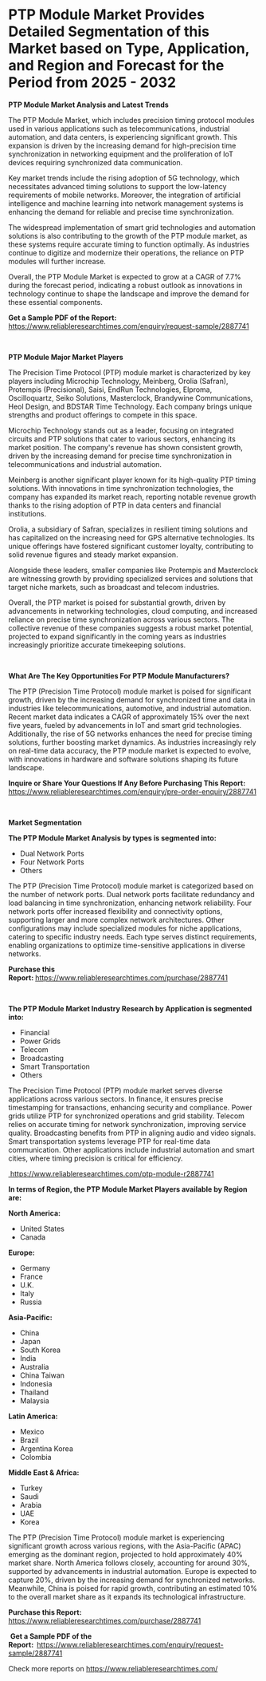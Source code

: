 <p><h1>PTP Module Market Provides Detailed Segmentation of this Market based on Type, Application, and Region and Forecast for the Period from 2025 - 2032</h1></p><p><strong>PTP Module Market Analysis and Latest Trends</strong></p>
<p><p>The PTP Module Market, which includes precision timing protocol modules used in various applications such as telecommunications, industrial automation, and data centers, is experiencing significant growth. This expansion is driven by the increasing demand for high-precision time synchronization in networking equipment and the proliferation of IoT devices requiring synchronized data communication. </p><p>Key market trends include the rising adoption of 5G technology, which necessitates advanced timing solutions to support the low-latency requirements of mobile networks. Moreover, the integration of artificial intelligence and machine learning into network management systems is enhancing the demand for reliable and precise time synchronization.</p><p>The widespread implementation of smart grid technologies and automation solutions is also contributing to the growth of the PTP module market, as these systems require accurate timing to function optimally. As industries continue to digitize and modernize their operations, the reliance on PTP modules will further increase. </p><p>Overall, the PTP Module Market is expected to grow at a CAGR of 7.7% during the forecast period, indicating a robust outlook as innovations in technology continue to shape the landscape and improve the demand for these essential components.</p></p>
<p><strong>Get a Sample PDF of the Report:&nbsp;</strong> <a href="https://www.reliableresearchtimes.com/enquiry/request-sample/2887741?utm_campaign=3016&utm_medium=2&utm_source=Github&utm_content=ia&utm_term=14032025&utm_id=ptp-module">https://www.reliableresearchtimes.com/enquiry/request-sample/2887741</a></p>
<p>&nbsp;</p>
<p><strong>PTP Module Major Market Players</strong></p>
<p><p>The Precision Time Protocol (PTP) module market is characterized by key players including Microchip Technology, Meinberg, Orolia (Safran), Protempis (Precisional), Saisi, EndRun Technologies, Elproma, Oscilloquartz, Seiko Solutions, Masterclock, Brandywine Communications, Heol Design, and BDSTAR Time Technology. Each company brings unique strengths and product offerings to compete in this space.</p><p>Microchip Technology stands out as a leader, focusing on integrated circuits and PTP solutions that cater to various sectors, enhancing its market position. The company's revenue has shown consistent growth, driven by the increasing demand for precise time synchronization in telecommunications and industrial automation.</p><p>Meinberg is another significant player known for its high-quality PTP timing solutions. With innovations in time synchronization technologies, the company has expanded its market reach, reporting notable revenue growth thanks to the rising adoption of PTP in data centers and financial institutions.</p><p>Orolia, a subsidiary of Safran, specializes in resilient timing solutions and has capitalized on the increasing need for GPS alternative technologies. Its unique offerings have fostered significant customer loyalty, contributing to solid revenue figures and steady market expansion.</p><p>Alongside these leaders, smaller companies like Protempis and Masterclock are witnessing growth by providing specialized services and solutions that target niche markets, such as broadcast and telecom industries.</p><p>Overall, the PTP market is poised for substantial growth, driven by advancements in networking technologies, cloud computing, and increased reliance on precise time synchronization across various sectors. The collective revenue of these companies suggests a robust market potential, projected to expand significantly in the coming years as industries increasingly prioritize accurate timekeeping solutions.</p></p>
<p>&nbsp;</p>
<p><strong>What Are The Key Opportunities For PTP Module Manufacturers?</strong></p>
<p><p>The PTP (Precision Time Protocol) module market is poised for significant growth, driven by the increasing demand for synchronized time and data in industries like telecommunications, automotive, and industrial automation. Recent market data indicates a CAGR of approximately 15% over the next five years, fueled by advancements in IoT and smart grid technologies. Additionally, the rise of 5G networks enhances the need for precise timing solutions, further boosting market dynamics. As industries increasingly rely on real-time data accuracy, the PTP module market is expected to evolve, with innovations in hardware and software solutions shaping its future landscape.</p></p>
<p><strong>Inquire or Share Your Questions If Any Before Purchasing This Report:</strong> <a href="https://www.reliableresearchtimes.com/enquiry/pre-order-enquiry/2887741?utm_campaign=3016&utm_medium=2&utm_source=Github&utm_content=ia&utm_term=14032025&utm_id=ptp-module">https://www.reliableresearchtimes.com/enquiry/pre-order-enquiry/2887741</a></p>
<p>&nbsp;</p>
<p><strong>Market Segmentation</strong></p>
<p><strong>The PTP Module Market Analysis by types is segmented into:</strong></p>
<p><ul><li>Dual Network Ports</li><li>Four Network Ports</li><li>Others</li></ul></p>
<p><p>The PTP (Precision Time Protocol) module market is categorized based on the number of network ports. Dual network ports facilitate redundancy and load balancing in time synchronization, enhancing network reliability. Four network ports offer increased flexibility and connectivity options, supporting larger and more complex network architectures. Other configurations may include specialized modules for niche applications, catering to specific industry needs. Each type serves distinct requirements, enabling organizations to optimize time-sensitive applications in diverse networks.</p></p>
<p><strong>Purchase this Report:&nbsp;</strong><a href="https://www.reliableresearchtimes.com/purchase/2887741?utm_campaign=3016&utm_medium=2&utm_source=Github&utm_content=ia&utm_term=14032025&utm_id=ptp-module">https://www.reliableresearchtimes.com/purchase/2887741</a></p>
<p>&nbsp;</p>
<p><strong>The PTP Module Market Industry Research by Application is segmented into:</strong></p>
<p><ul><li>Financial</li><li>Power Grids</li><li>Telecom</li><li>Broadcasting</li><li>Smart Transportation</li><li>Others</li></ul></p>
<p><p>The Precision Time Protocol (PTP) module market serves diverse applications across various sectors. In finance, it ensures precise timestamping for transactions, enhancing security and compliance. Power grids utilize PTP for synchronized operations and grid stability. Telecom relies on accurate timing for network synchronization, improving service quality. Broadcasting benefits from PTP in aligning audio and video signals. Smart transportation systems leverage PTP for real-time data communication. Other applications include industrial automation and smart cities, where timing precision is critical for efficiency.</p></p>
<p><a href="https://www.reliableresearchtimes.com/ptp-module-r2887741?utm_campaign=3016&utm_medium=2&utm_source=Github&utm_content=ia&utm_term=14032025&utm_id=ptp-module">&nbsp;https://www.reliableresearchtimes.com/ptp-module-r2887741</a></p>
<p><strong>In terms of Region, the PTP Module Market Players available by Region are:</strong></p>
<p>
    <p> <strong> North America: </strong>
        <ul>
            <li>United States</li>
            <li>Canada</li>
        </ul>
        </p> 
    <p> <strong> Europe: </strong>
        <ul>
            <li>Germany</li>
            <li>France</li>
            <li>U.K.</li>
            <li>Italy</li>
            <li>Russia</li>
        </ul>
        </p> 
    <p> <strong> Asia-Pacific: </strong>
        <ul>
            <li>China</li>
            <li>Japan</li>
            <li>South Korea</li>
            <li>India</li>
            <li>Australia</li>
            <li>China Taiwan</li>
            <li>Indonesia</li>
            <li>Thailand</li>
            <li>Malaysia</li>
        </ul>
        </p> 
    <p> <strong> Latin America: </strong>
        <ul>
            <li>Mexico</li>
            <li>Brazil</li>
            <li>Argentina Korea</li>
            <li>Colombia</li>
        </ul>
        </p> 
    <p> <strong> Middle East & Africa: </strong>
        <ul>
            <li>Turkey</li>
            <li>Saudi</li>
            <li>Arabia</li>
            <li>UAE</li>
            <li>Korea</li>
        </ul>
    </p>
    </p>
<p><p>The PTP (Precision Time Protocol) module market is experiencing significant growth across various regions, with the Asia-Pacific (APAC) emerging as the dominant region, projected to hold approximately 40% market share. North America follows closely, accounting for around 30%, supported by advancements in industrial automation. Europe is expected to capture 20%, driven by the increasing demand for synchronized networks. Meanwhile, China is poised for rapid growth, contributing an estimated 10% to the overall market share as it expands its technological infrastructure.</p></p>
<p><strong>Purchase this Report: </strong><a href="https://www.reliableresearchtimes.com/purchase/2887741?utm_campaign=3016&utm_medium=2&utm_source=Github&utm_content=ia&utm_term=14032025&utm_id=ptp-module">https://www.reliableresearchtimes.com/purchase/2887741</a></p>
<p>&nbsp;<strong>Get a Sample PDF of the Report:&nbsp;&nbsp;</strong><a href="https://www.reliableresearchtimes.com/enquiry/request-sample/2887741?utm_campaign=3016&utm_medium=2&utm_source=Github&utm_content=ia&utm_term=14032025&utm_id=ptp-module">https://www.reliableresearchtimes.com/enquiry/request-sample/2887741</a></p>
<p><strong></strong></p>
<p>Check more reports on <a href="https://www.reliableresearchtimes.com/?utm_campaign=3016&utm_medium=2&utm_source=Github&utm_content=ia&utm_term=14032025&utm_id=ptp-module">https://www.reliableresearchtimes.com/</a></p>